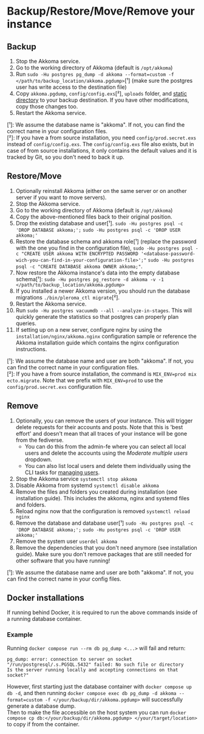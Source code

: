 # Backup/Restore/Move/Remove your instance

## Backup

1. Stop the Akkoma service.
2. Go to the working directory of Akkoma (default is `/opt/akkoma`)
3. Run `sudo -Hu postgres pg_dump -d akkoma --format=custom -f </path/to/backup_location/akkoma.pgdump>`[¹] (make sure the postgres user has write access to the destination file)
4. Copy `akkoma.pgdump`, `config/config.exs`[²], `uploads` folder, and [static directory](../configuration/static_dir.md) to your backup destination. If you have other modifications, copy those changes too.
5. Restart the Akkoma service.

[¹]: We assume the database name is "akkoma". If not, you can find the correct name in your configuration files.  
[²]: If you have a from source installation, you need `config/prod.secret.exs` instead of `config/config.exs`. The `config/config.exs` file also exists, but in case of from source installations, it only contains the default values and it is tracked by Git, so you don't need to back it up.

## Restore/Move

1. Optionally reinstall Akkoma (either on the same server or on another server if you want to move servers).
2. Stop the Akkoma service.
3. Go to the working directory of Akkoma (default is `/opt/akkoma`)
4. Copy the above-mentioned files back to their original position.
5. Drop the existing database and user[¹]. `sudo -Hu postgres psql -c 'DROP DATABASE akkoma;';` `sudo -Hu postgres psql -c 'DROP USER akkoma;'`
6. Restore the database schema and akkoma role[¹] (replace the password with the one you find in the configuration file), `sudo -Hu postgres psql -c "CREATE USER akkoma WITH ENCRYPTED PASSWORD '<database-password-wich-you-can-find-in-your-configuration-file>';"` `sudo -Hu postgres psql -c "CREATE DATABASE akkoma OWNER akkoma;"`.
7. Now restore the Akkoma instance's data into the empty database schema[¹]: `sudo -Hu postgres pg_restore -d akkoma -v -1 </path/to/backup_location/akkoma.pgdump>`
8. If you installed a newer Akkoma version, you should run the database migrations `./bin/pleroma_ctl migrate`[²].
9. Restart the Akkoma service.
10. Run `sudo -Hu postgres vacuumdb --all --analyze-in-stages`. This will quickly generate the statistics so that postgres can properly plan queries.
11. If setting up on a new server, configure nginx by using the `installation/nginx/akkoma.nginx` configuration sample or reference the Akkoma installation guide which contains the nginx configuration instructions.

[¹]: We assume the database name and user are both "akkoma". If not, you can find the correct name in your configuration files.  
[²]: If you have a from source installation, the command is `MIX_ENV=prod mix ecto.migrate`. Note that we prefix with `MIX_ENV=prod` to use the `config/prod.secret.exs` configuration file.  

## Remove

1. Optionally, you can remove the users of your instance. This will trigger delete requests for their accounts and posts. Note that this is 'best effort' and doesn't mean that all traces of your instance will be gone from the fediverse.
    * You can do this from the admin-fe where you can select all local users and delete the accounts using the *Moderate multiple users* dropdown.
    * You can also list local users and delete them individually using the CLI tasks for [managing users](./CLI_tasks/user.md).
2. Stop the Akkoma service `systemctl stop akkoma`
3. Disable Akkoma from systemd `systemctl disable akkoma`
4. Remove the files and folders you created during installation (see installation guide). This includes the akkoma, nginx and systemd files and folders.
5. Reload nginx now that the configuration is removed `systemctl reload nginx`
6. Remove the database and database user[¹] `sudo -Hu postgres psql -c 'DROP DATABASE akkoma;';` `sudo -Hu postgres psql -c 'DROP USER akkoma;'`
7. Remove the system user `userdel akkoma`
8. Remove the dependencies that you don't need anymore (see installation guide). Make sure you don't remove packages that are still needed for other software that you have running!

[¹]: We assume the database name and user are both "akkoma". If not, you can find the correct name in your config files.  

## Docker installations

If running behind Docker, it is required to run the above commands inside of a running database container.  

### Example
Running `docker compose run --rm db pg_dump <...>` will fail and return:
```
pg_dump: error: connection to server on socket "/run/postgresql/.s.PGSQL.5432" failed: No such file or directory 
Is the server running locally and accepting connections on that socket?"
```
However, first starting just the database container with `docker compose up db -d`, and then running `docker compose exec db pg_dump -d akkoma --format=custom -f </your/backup/dir/akkoma.pgdump>` will successfully generate a database dump.  
Then to make the file accessible on the host system you can run `docker compose cp db:</your/backup/dir/akkoma.pgdump> </your/target/location>` to copy if from the container.
